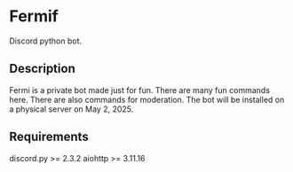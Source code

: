 # Fermif
Discord python bot.

## Description
Fermi is a private bot made just for fun. There are many fun commands here. There are also commands for moderation. The bot will be installed on a physical server on May 2, 2025.

## Requirements
discord.py >= 2.3.2
aiohttp >= 3.11.16
